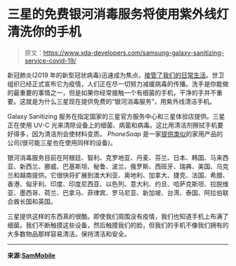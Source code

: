 # 三星的免费银河消毒服务将使用紫外线灯清洗你的手机

> 原文：<https://www.xda-developers.com/samsung-galaxy-sanitizing-service-covid-19/>

新冠肺炎(2019 年的新型冠状病毒)迅速成为焦点，[接管了我们的日常生活](https://www.xda-developers.com/google-io-2020-canceled/)。世卫组织已经正式宣布它为疫情，人们正在尽一切努力减缓病毒的传播。洗手是你能做的最重要的事情之一，但是如果你经常接触一个有细菌的手机，干净的手并不重要。这就是为什么三星现在提供免费的“银河消毒服务”，用紫外线清洁手机。

Galaxy Sanitizing 服务在指定国家的三星官方服务中心和三星体验店提供。三星正在使用 UV-C 光来清除设备上的细菌、病菌和病毒。这比用清洁剂擦拭手机要好得多，因为清洁剂会使材料变质。 *PhoneSoap* 是一家[提供类似](https://www.amazon.com/PhoneSoap-Sanitizer-Universal-Patented-Clinically/dp/B071KGVLBB?tag=xda-7ns5323-20&ascsubtag=UUxdaUeUpU27632&asc_refurl=https%3A%2F%2Fwww.xda-developers.com%2Fsamsung-galaxy-sanitizing-service-covid-19%2F&asc_campaign=Short-Term)的家用产品的公司(很可能三星也在使用同样的设备)。

银河消毒服务目前在阿根廷、智利、克罗地亚、丹麦、芬兰、日本、韩国、马来西亚、新西兰、挪威、巴基斯坦、秘鲁、波兰、俄罗斯、西班牙、瑞典、美国、乌克兰和越南提供。它很快将扩展到澳大利亚、奥地利、加拿大、捷克、法国、希腊、香港、匈牙利、印度、印度尼西亚、以色列、意大利、约旦、哈萨克斯坦、拉脱维亚、墨西哥、荷兰、巴拿马、菲律宾、罗马尼亚、新加坡、台湾、泰国、阿拉伯联合酋长国和英国。

三星提供这样的东西真的很酷。即使我们周围没有疫情，我们也知道手机上布满了细菌。我们不断触摸这些设备，然后触摸我们的脸，但我们的手机不像我们拥有的大多数物品那样容易清洁。保持清洁和安全。

* * *

**来源:[SamMobile](https://www.sammobile.com/news/samsungs-galaxy-sanitizing-service-disinfects-phones-coronavirus/)**